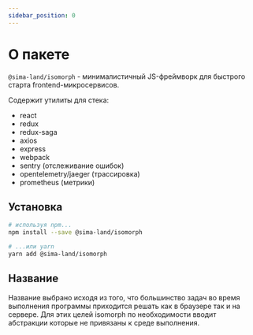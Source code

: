 ```yaml
---
sidebar_position: 0
---
```


# О пакете

`@sima-land/isomorph` - минималистичный JS-фреймворк для быстрого старта frontend-микросервисов.

Содержит утилиты для стека:

- react
- redux
- redux-saga
- axios
- express
- webpack
- sentry (отслеживание ошибок)
- opentelemetry/jaeger (трассировка)
- prometheus (метрики)

## Установка

```sh
# используя npm...
npm install --save @sima-land/isomorph

# ...или yarn
yarn add @sima-land/isomorph
```

## Название

Название выбрано исходя из того, что большинство задач во время выполнения программы приходится решать как в браузере так и на сервере. Для этих целей isomorph по необходимости вводит абстракции которые не привязаны к среде выполнения.
